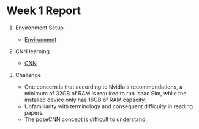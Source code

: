 <h1> Week 1 Report </h1>

1. Environment Setup
   * [Environment](./Environment.md)

2. CNN learning
   * [CNN](./CNN.md)

3. Challenge
   * One concern is that according to Nvidia's recommendations, a minimum of 32GB of RAM is required to run Isaac Sim, while the installed device only has 16GB of RAM capacity.
   * Unfamiliarity with terminology and consequent difficulty in reading papers.
   * The poseCNN concept is difficult to understand.